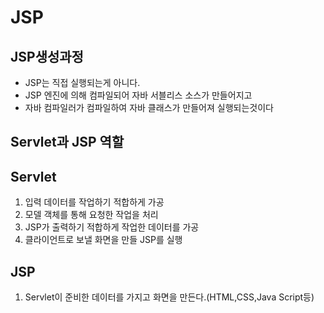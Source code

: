 # JSP

## JSP생성과정
- JSP는 직접 실행되는게 아니다. 
- JSP 엔진에 의해 컴파일되어 자바 서블리스 소스가 만들어지고
- 자바 컴파일러가 컴파일하여 자바 클래스가 만들어져 실행되는것이다

## Servlet과 JSP 역할

## Servlet 
1. 입력 데이터를 작업하기 적합하게 가공
2. 모델 객체를 통해 요청한 작업을 처리
3. JSP가 출력하기 적합하게 작업한 데이터를 가공
4. 클라이언트로 보낼 화면을 만들 JSP를 실행

## JSP
1. Servlet이 준비한 데이터를 가지고 화면을 만든다.(HTML,CSS,Java Script등)